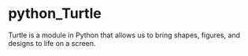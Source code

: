 # python_Turtle
Turtle is a module in Python that allows us to bring shapes, figures, and designs to life on a screen.
